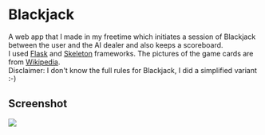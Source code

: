 # Blackjack

A web app that I made in my freetime which initiates a session of Blackjack between the user and the AI dealer and also keeps a scoreboard. <br/>
I used <a href="http://flask.pocoo.org/">Flask</a> and <a href="http://getskeleton.com/">Skeleton</a> frameworks. The pictures of the game cards are from <a href="https://en.wikipedia.org/wiki/Standard_52-card_deck">Wikipedia</a>.<br/>
Disclaimer: I don't know the full rules for Blackjack, I did a simplified variant :-)<br/>

## Screenshot

<img src="http://i67.tinypic.com/dggxuo.jpg"/>
